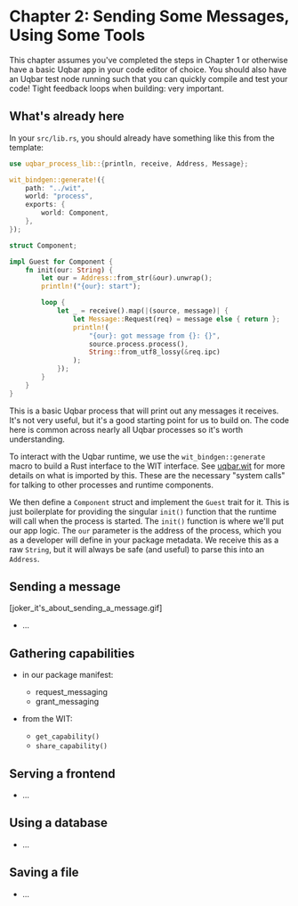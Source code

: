 # Chapter 2: Sending Some Messages, Using Some Tools

This chapter assumes you've completed the steps in Chapter 1 or otherwise have a basic Uqbar app in your code editor of choice. You should also have an Uqbar test node running such that you can quickly compile and test your code! Tight feedback loops when building: very important.

## What's already here

In your `src/lib.rs`, you should already have something like this from the template:

```rust
use uqbar_process_lib::{println, receive, Address, Message};

wit_bindgen::generate!({
    path: "../wit",
    world: "process",
    exports: {
        world: Component,
    },
});

struct Component;

impl Guest for Component {
    fn init(our: String) {
        let our = Address::from_str(&our).unwrap();
        println!("{our}: start");

        loop {
            let _ = receive().map(|(source, message)| {
                let Message::Request(req) = message else { return };
                println!(
                    "{our}: got message from {}: {}",
                    source.process.process(),
                    String::from_utf8_lossy(&req.ipc)
                );
            });
        }
    }
}
```

This is a basic Uqbar process that will print out any messages it receives. It's not very useful, but it's a good starting point for us to build on. The code here is common across nearly all Uqbar processes so it's worth understanding.

To interact with the Uqbar runtime, we use the `wit_bindgen::generate` macro to build a Rust interface to the WIT interface. See [uqbar.wit](./apis/uqbar_wit.md) for more details on what is imported by this. These are the necessary "system calls" for talking to other processes and runtime components.

We then define a `Component` struct and implement the `Guest` trait for it. This is just boilerplate for providing the singular `init()` function that the runtime will call when the process is started. The `init()` function is where we'll put our app logic. The `our` parameter is the address of the process, which you as a developer will define in your package metadata. We receive this as a raw `String`, but it will always be safe (and useful) to parse this into an `Address`.

## Sending a message

[joker_it's_about_sending_a_message.gif]

- ...

## Gathering capabilities

- in our package manifest:
    - request_messaging
    - grant_messaging

- from the WIT:
    - `get_capability()`
    - `share_capability()`

## Serving a frontend

- ...

## Using a database

- ...

## Saving a file

- ...

